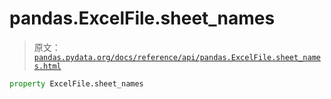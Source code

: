 # pandas.ExcelFile.sheet_names

> 原文：[`pandas.pydata.org/docs/reference/api/pandas.ExcelFile.sheet_names.html`](https://pandas.pydata.org/docs/reference/api/pandas.ExcelFile.sheet_names.html)

```py
property ExcelFile.sheet_names
```
